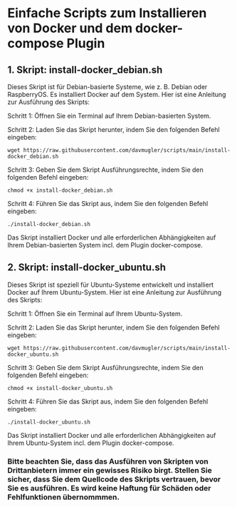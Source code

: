 # Einfache Scripts zum Installieren von Docker und dem docker-compose Plugin

## 1. Skript: install-docker_debian.sh

Dieses Skript ist für Debian-basierte Systeme, wie z. B. Debian oder RaspberryOS. Es installiert Docker auf dem System. Hier ist eine Anleitung zur Ausführung des Skripts:

Schritt 1: Öffnen Sie ein Terminal auf Ihrem Debian-basierten System.

Schritt 2: Laden Sie das Skript herunter, indem Sie den folgenden Befehl eingeben:

   ```shell
   wget https://raw.githubusercontent.com/davmugler/scripts/main/install-docker_debian.sh
   ```

Schritt 3: Geben Sie dem Skript Ausführungsrechte, indem Sie den folgenden Befehl eingeben:

   ```shell
   chmod +x install-docker_debian.sh
   ```

Schritt 4: Führen Sie das Skript aus, indem Sie den folgenden Befehl eingeben:

   ```shell
   ./install-docker_debian.sh
   ```

Das Skript installiert Docker und alle erforderlichen Abhängigkeiten auf Ihrem Debian-basierten System incl. dem Plugin docker-compose.

## 2. Skript: install-docker_ubuntu.sh

Dieses Skript ist speziell für Ubuntu-Systeme entwickelt und installiert Docker auf Ihrem Ubuntu-System. Hier ist eine Anleitung zur Ausführung des Skripts:

Schritt 1: Öffnen Sie ein Terminal auf Ihrem Ubuntu-System.

Schritt 2: Laden Sie das Skript herunter, indem Sie den folgenden Befehl eingeben:

   ```shell
   wget https://raw.githubusercontent.com/davmugler/scripts/main/install-docker_ubuntu.sh
   ```

Schritt 3: Geben Sie dem Skript Ausführungsrechte, indem Sie den folgenden Befehl eingeben:

   ```shell
   chmod +x install-docker_ubuntu.sh
   ```

Schritt 4: Führen Sie das Skript aus, indem Sie den folgenden Befehl eingeben:

   ```shell
   ./install-docker_ubuntu.sh
   ```

Das Skript installiert Docker und alle erforderlichen Abhängigkeiten auf Ihrem Ubuntu-System incl. dem Plugin docker-compose.

### Bitte beachten Sie, dass das Ausführen von Skripten von Drittanbietern immer ein gewisses Risiko birgt. Stellen Sie sicher, dass Sie dem Quellcode des Skripts vertrauen, bevor Sie es ausführen. Es wird keine Haftung für Schäden oder Fehlfunktionen übernommmen.
